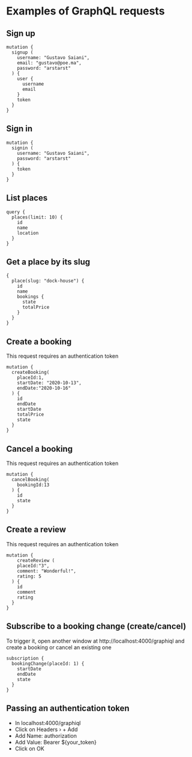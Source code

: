 # Examples of GraphQL requests

## Sign up

```
mutation {
  signup (
    username: "Gustavo Saiani",
    email: "gustavo@poe.ma",
    password: "arstarst"
  ) {
    user {
      username
      email
    }
    token
  }
}
```

## Sign in

```
mutation {
  signin (
    username: "Gustavo Saiani",
    password: "arstarst"
  ) {
    token
  }
}
```

## List places

```
query {
  places(limit: 10) {
    id
    name
    location
  }
}
```

## Get a place by its slug

```
{
  place(slug: "dock-house") {
    id
    name
    bookings {
      state
      totalPrice
    }
  }
}
```

## Create a booking

This request requires an authentication token

```
mutation {
  createBooking(
    placeId:1,
    startDate: "2020-10-13",
    endDate:"2020-10-16"
  ) {
    id
    endDate
    startDate
    totalPrice
    state
  }
}
```

## Cancel a booking

This request requires an authentication token

```
mutation {
  cancelBooking(
    bookingId:13
  ) {
    id
    state
  }
}
```

## Create a review

This request requires an authentication token

```
mutation {
	createReview (
    placeId:"3",
    comment: "Wonderful!",
    rating: 5
  ) {
    id
    comment
    rating
  }
}

```

## Subscribe to a booking change (create/cancel)

To trigger it, open another window at http://localhost:4000/graphiql and create a booking or cancel an existing one

```
subscription {
  bookingChange(placeId: 1) {
    startDate
    endDate
    state
  }
}
```

## Passing an authentication token

* In localhost:4000/graphiql
* Click on Headers › + Add
* Add Name: authorization
* Add Value: Bearer ${your_token}
* Click on OK

